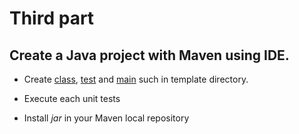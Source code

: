 
# Third part  

## Create a Java project with Maven using IDE.   

* Create [class](../template/Calculation.java), [test](../template/CalculationTest.java) and [main](../template/Main.java) such in template directory.

* Execute each unit tests

* Install *jar* in your Maven local repository    
